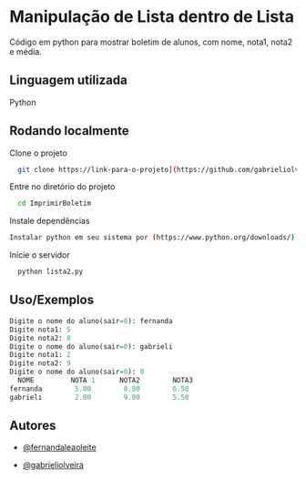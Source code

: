 
# Manipulação de Lista dentro de Lista

Código em python para mostrar boletim de alunos, com nome, nota1, nota2 e média.

## Linguagem utilizada
Python

## Rodando localmente

Clone o projeto

```bash
  git clone https://link-para-o-projeto](https://github.com/gabrieliolveira/PraticaGitDevops.git)
```

Entre no diretório do projeto

```bash
  cd ImprimirBoletim
```

Instale dependências
```bash
Instalar python em seu sistema por (https://www.python.org/downloads/)
```


Inicie o servidor

```bash
  python lista2.py
```


## Uso/Exemplos

```python
Digite o nome do aluno(sair=0): fernanda
Digite nota1: 5
Digite nota2: 8
Digite o nome do aluno(sair=0): gabrieli
Digite nota1: 2
Digite nota2: 9
Digite o nome do aluno(sair=0): 0
  NOME         NOTA 1      NOTA2        NOTA3
fernanda        5.00        8.00        6.50
gabrieli        2.00        9.00        5.50
```


## Autores
- [@fernandaleaoleite](https://github.com/fernandaleaoleite)

- [@gabrieliolveira](https://github.com/gabrieliolveira)
